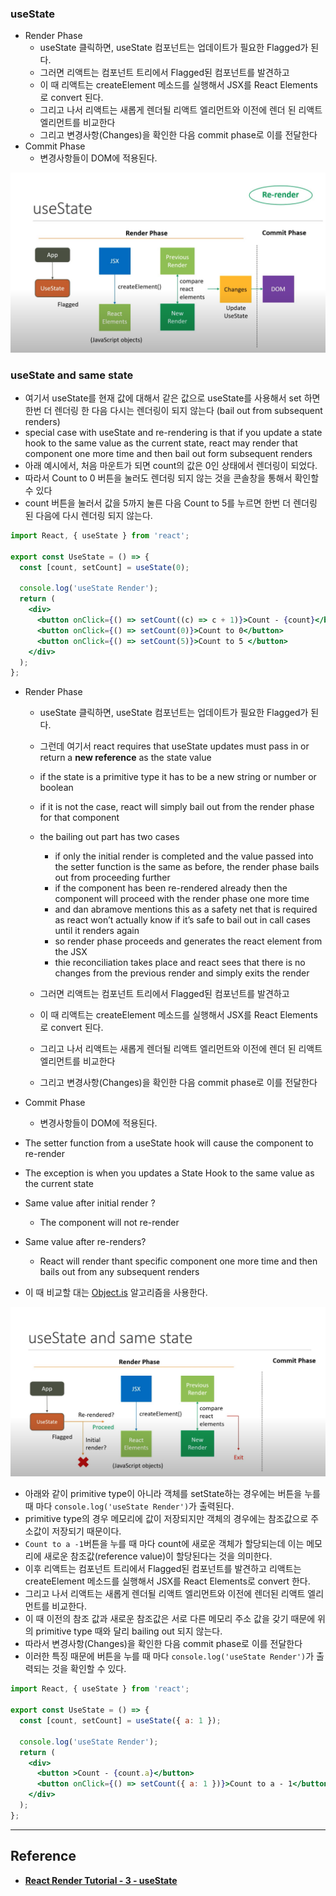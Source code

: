### useState

- Render Phase
  - useState 클릭하면, useState 컴포넌트는 업데이트가 필요한 Flagged가 된다.
  - 그러면 리액트는 컴포넌트 트리에서 Flagged된 컴포넌트를 발견하고
  - 이 때 리액트는 createElement 메소드를 실행해서 JSX를 React Elements로 convert 된다.
  - 그리고 나서 리액트는 새롭게 렌더될 리액트 엘리먼트와 이전에 렌더 된 리액트 엘리먼트를 비교한다
  - 그리고 변경사항(Changes)을 확인한 다음 commit phase로 이를 전달한다
- Commit Phase
  - 변경사항들이 DOM에 적용된다.


<img src="https://github.com/dkmqflx/react-render-codevolution/blob/master/images/ch3-1.png?raw=true">


### useState and same state

- 여기서 useState를 현재 값에 대해서 같은 값으로 useState를 사용해서 set 하면 한번 더 렌더링 한 다음 다시는 렌더링이 되지 않는다 (bail out from subsequent renders)
- special case with useState and re-rendering is that if you update a state hook to the same value as the current state, react may render that component one more time and then bail out form subsequent renders
- 아래 예시에서, 처음 마운트가 되면 count의 값은 0인 상태에서 렌더링이 되었다.
- 따라서 Count to 0 버튼을 눌러도 렌더링 되지 않는 것을 콘솔창을 통해서 확인할 수 있다
- count 버튼을 눌러서 값을 5까지 눌른 다음 Count to 5를 누르면 한번 더 렌더링 된 다음에 다시 렌더링 되지 않는다.

```jsx
import React, { useState } from 'react';

export const UseState = () => {
  const [count, setCount] = useState(0);

  console.log('useState Render');
  return (
    <div>
      <button onClick={() => setCount((c) => c + 1)}>Count - {count}</button>
      <button onClick={() => setCount(0)}>Count to 0</button>
      <button onClick={() => setCount(5)}>Count to 5 </button>
    </div>
  );
};
```

- Render Phase
  - useState 클릭하면, useState 컴포넌트는 업데이트가 필요한 Flagged가 된다.
  - 그런데 여기서 react requires that useState updates must pass in or return a **new reference** as the state value
  - if the state is a primitive type it has to be a new string or number or boolean
  - if it is not the case, react will simply bail out from the render phase for that component
  - the bailing out part has two cases

    - if only the initial render is completed and the value passed into the setter function is the same as before, the render phase bails out from proceeding further
    - if the component has been re-rendered already then the component will proceed with the render phase one more time
    - and dan abramove mentions this as a safety net that is required as react won’t actually know if it’s safe to bail out in call cases until it renders again
    - so render phase proceeds and generates the react element from the JSX
    - thie reconciliation takes place and react sees that there is no changes from the previous render and simply exits the render

  - 그러면 리액트는 컴포넌트 트리에서 Flagged된 컴포넌트를 발견하고
  - 이 때 리액트는 createElement 메소드를 실행해서 JSX를 React Elements로 convert 된다.
  - 그리고 나서 리액트는 새롭게 렌더될 리액트 엘리먼트와 이전에 렌더 된 리액트 엘리먼트를 비교한다
  - 그리고 변경사항(Changes)을 확인한 다음 commit phase로 이를 전달한다
- Commit Phase

  - 변경사항들이 DOM에 적용된다.

- The setter function from a useState hook will cause the component to re-render
- The exception is when you updates a State Hook to the same value as the current state
- Same value after initial render ? 
  - The component will not re-render
- Same value after re-renders? 
  - React will render thant specific component one more time and then bails out from any subsequent renders
- 이 때 비교할 대는 [Object.is](https://developer.mozilla.org/en-US/docs/Web/JavaScript/Reference/Global_Objects/Object/is#description) 알고리즘을 사용한다.

<img src="https://github.com/dkmqflx/react-render-codevolution/blob/master/images/ch3-2.png?raw=true">



- 아래와 같이 primitive type이 아니라 객체를 setState하는 경우에는 버튼을 누를 때 마다 `console.log('useState Render')`가 출력된다.
- primitive type의 경우 메모리에 값이 저장되지만 객체의 경우에는 참조값으로 주소값이 저장되기 때문이다.
- `Count to a -1`버튼을 누를 때 마다 count에 새로운 객체가 할당되는데 이는 메모리에 새로운 참조값(reference value)이 할당된다는 것을 의미한다.
- 이후 리액트는 컴포넌트 트리에서 Flagged된 컴포넌트를 발견하고 리액트는 createElement 메소드를 실행해서 JSX를 React Elements로 convert 한다.
- 그리고 나서 리액트는 새롭게 렌더될 리액트 엘리먼트와 이전에 렌더된 리액트 엘리먼트를 비교한다.
- 이 때 이전의 참조 값과 새로운 참조값은 서로 다른 메모리 주소 값을 갖기 때문에 위의 primitive type 때와 달리 bailing out 되지 않는다.
- 따라서 변경사항(Changes)을 확인한 다음 commit phase로 이를 전달한다
- 이러한 특징 때문에  버튼을 누를 때 마다 `console.log('useState Render')`가 출력되는 것을 확인할 수 있다.

```jsx
import React, { useState } from 'react';

export const UseState = () => {
  const [count, setCount] = useState({ a: 1 });

  console.log('useState Render');
  return (
    <div>
      <button >Count - {count.a}</button>
      <button onClick={() => setCount({ a: 1 })}>Count to a - 1</button>
    </div>
  );
};


```
---

## Reference

- **[React Render Tutorial - 3 - useState](https://www.youtube.com/watch?v=OQYsHvEq7nE&list=PLC3y8-rFHvwg7czgqpQIBEAHn8D6l530t&index=3)**

